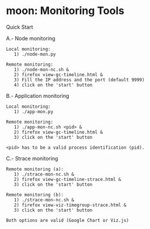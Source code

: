 # moon: Monitoring Tools
Quick Start

A.- Node monitoring

    Local monitoring:
       1) ./node-mon.py
       
    Remote monitoring:
       1) ./node-mon-nc.sh &
       2) firefox view-gc-timeline.html &
       3) Fill the IP address and the port (default 9999)
       4) click on the 'start' button
 
B.- Application monitoring

    Local monitoring:
       1) ./app-mon.py
       
    Remote monitoring:
       1) ./app-mon-nc.sh <pid> &
       2) firefox view-gc-timeline.html &
       3) click on the 'start' button 
 
    <pid> has to be a valid process identification (pid).
 
C.- Strace monitoring

    Remote monitoring (a):
       1) ./strace-mon-nc.sh &
       2) firefox view-gc-timeline-strace.html &
       3) click on the 'start' button

    Remote monitoring (b):
       1) ./strace-mon-nc.sh &
       2) firefox view-viz-timegroup-strace.html &
       3) click on the 'start' button

    Both options are valid (Google Chart or Viz.js)
 

